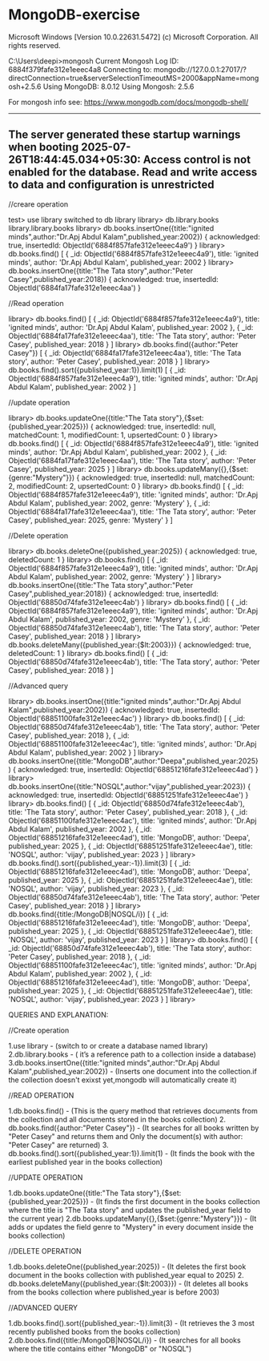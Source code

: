 # MongoDB-exercise

Microsoft Windows [Version 10.0.22631.5472]
(c) Microsoft Corporation. All rights reserved.

C:\Users\deepi>mongosh
Current Mongosh Log ID: 6884f379fafe312e1eeec4a8
Connecting to:          mongodb://127.0.0.1:27017/?directConnection=true&serverSelectionTimeoutMS=2000&appName=mongosh+2.5.6
Using MongoDB:          8.0.12
Using Mongosh:          2.5.6

For mongosh info see: https://www.mongodb.com/docs/mongodb-shell/

------
   The server generated these startup warnings when booting
   2025-07-26T18:44:45.034+05:30: Access control is not enabled for the database. Read and write access to data and configuration is unrestricted
------

//creare operation

test> use library
switched to db library
library> db.library.books
library.library.books
library>  db.books.insertOne({title:"ignited minds",author:"Dr.Apj Abdul Kalam",published_year:2002})
{
  acknowledged: true,
  insertedId: ObjectId('6884f857fafe312e1eeec4a9')
}
library> db.books.find()
[
  {
    _id: ObjectId('6884f857fafe312e1eeec4a9'),
    title: 'ignited minds',
    author: 'Dr.Apj Abdul Kalam',
    published_year: 2002
  }
library> db.books.insertOne({title:"The Tata story",author:"Peter Casey",published_year:2018})
{
  acknowledged: true,
  insertedId: ObjectId('6884fa17fafe312e1eeec4aa')
}

//Read operation

library> db.books.find()
[
  {
    _id: ObjectId('6884f857fafe312e1eeec4a9'),
    title: 'ignited minds',
    author: 'Dr.Apj Abdul Kalam',
    published_year: 2002
  },
  {
    _id: ObjectId('6884fa17fafe312e1eeec4aa'),
    title: 'The Tata story',
    author: 'Peter Casey',
    published_year: 2018
  }
]
library> db.books.find({author:"Peter Casey"})
[
  {
    _id: ObjectId('6884fa17fafe312e1eeec4aa'),
    title: 'The Tata story',
    author: 'Peter Casey',
    published_year: 2018
  }
]
library> db.books.find().sort({published_year:1}).limit(1)
[
  {
    _id: ObjectId('6884f857fafe312e1eeec4a9'),
    title: 'ignited minds',
    author: 'Dr.Apj Abdul Kalam',
    published_year: 2002
  }
]

//update operation

library>  db.books.updateOne({title:"The Tata story"},{$set:{published_year:2025}})
{
  acknowledged: true,
  insertedId: null,
  matchedCount: 1,
  modifiedCount: 1,
  upsertedCount: 0
}
library> db.books.find()
[
  {
    _id: ObjectId('6884f857fafe312e1eeec4a9'),
    title: 'ignited minds',
    author: 'Dr.Apj Abdul Kalam',
    published_year: 2002
  },
  {
    _id: ObjectId('6884fa17fafe312e1eeec4aa'),
    title: 'The Tata story',
    author: 'Peter Casey',
    published_year: 2025
  }
]
library>  db.books.updateMany({},{$set:{genre:"Mystery"}})
{
  acknowledged: true,
  insertedId: null,
  matchedCount: 2,
  modifiedCount: 2,
  upsertedCount: 0
}
library> db.books.find()
[
  {
    _id: ObjectId('6884f857fafe312e1eeec4a9'),
    title: 'ignited minds',
    author: 'Dr.Apj Abdul Kalam',
    published_year: 2002,
    genre: 'Mystery'
  },
  {
    _id: ObjectId('6884fa17fafe312e1eeec4aa'),
    title: 'The Tata story',
    author: 'Peter Casey',
    published_year: 2025,
    genre: 'Mystery'
  }
]

//Delete operation

library> db.books.deleteOne({published_year:2025})
{ acknowledged: true, deletedCount: 1 }
library> db.books.find()
[
  {
    _id: ObjectId('6884f857fafe312e1eeec4a9'),
    title: 'ignited minds',
    author: 'Dr.Apj Abdul Kalam',
    published_year: 2002,
    genre: 'Mystery'
  }
]
library>  db.books.insertOne({title:"The Tata story",author:"Peter Casey",published_year:2018})
{
  acknowledged: true,
  insertedId: ObjectId('68850d74fafe312e1eeec4ab')
}
library> db.books.find()
[
  {
    _id: ObjectId('6884f857fafe312e1eeec4a9'),
    title: 'ignited minds',
    author: 'Dr.Apj Abdul Kalam',
    published_year: 2002,
    genre: 'Mystery'
  },
  {
    _id: ObjectId('68850d74fafe312e1eeec4ab'),
    title: 'The Tata story',
    author: 'Peter Casey',
    published_year: 2018
  }
]
library> db.books.deleteMany({published_year:{$lt:2003}})
{ acknowledged: true, deletedCount: 1 }
library> db.books.find()
[
  {
    _id: ObjectId('68850d74fafe312e1eeec4ab'),
    title: 'The Tata story',
    author: 'Peter Casey',
    published_year: 2018
  }
]

//Advanced query

library>  db.books.insertOne({title:"ignited minds",author:"Dr.Apj Abdul Kalam",published_year:2002})
{
  acknowledged: true,
  insertedId: ObjectId('68851100fafe312e1eeec4ac')
}
library> db.books.find()
[
  {
    _id: ObjectId('68850d74fafe312e1eeec4ab'),
    title: 'The Tata story',
    author: 'Peter Casey',
    published_year: 2018
  },
  {
    _id: ObjectId('68851100fafe312e1eeec4ac'),
    title: 'ignited minds',
    author: 'Dr.Apj Abdul Kalam',
    published_year: 2002
  }
]
library>  db.books.insertOne({title:"MongoDB",author:"Deepa",published_year:2025})
{
  acknowledged: true,
  insertedId: ObjectId('68851216fafe312e1eeec4ad')
}
library>  db.books.insertOne({title:"NOSQL",author:"vijay",published_year:2023})
{
  acknowledged: true,
  insertedId: ObjectId('68851251fafe312e1eeec4ae')
}
library> db.books.find()
[
  {
    _id: ObjectId('68850d74fafe312e1eeec4ab'),
    title: 'The Tata story',
    author: 'Peter Casey',
    published_year: 2018
  },
  {
    _id: ObjectId('68851100fafe312e1eeec4ac'),
    title: 'ignited minds',
    author: 'Dr.Apj Abdul Kalam',
    published_year: 2002
  },
  {
    _id: ObjectId('68851216fafe312e1eeec4ad'),
    title: 'MongoDB',
    author: 'Deepa',
    published_year: 2025
  },
  {
    _id: ObjectId('68851251fafe312e1eeec4ae'),
    title: 'NOSQL',
    author: 'vijay',
    published_year: 2023
  }
]
library> db.books.find().sort({published_year:-1}).limit(3)
[
  {
    _id: ObjectId('68851216fafe312e1eeec4ad'),
    title: 'MongoDB',
    author: 'Deepa',
    published_year: 2025
  },
  {
    _id: ObjectId('68851251fafe312e1eeec4ae'),
    title: 'NOSQL',
    author: 'vijay',
    published_year: 2023
  },
  {
    _id: ObjectId('68850d74fafe312e1eeec4ab'),
    title: 'The Tata story',
    author: 'Peter Casey',
    published_year: 2018
  }
]
library> db.books.find({title:/MongoDB|NOSQL/i})
[
  {
    _id: ObjectId('68851216fafe312e1eeec4ad'),
    title: 'MongoDB',
    author: 'Deepa',
    published_year: 2025
  },
  {
    _id: ObjectId('68851251fafe312e1eeec4ae'),
    title: 'NOSQL',
    author: 'vijay',
    published_year: 2023
  }
]
library> db.books.find()
[
  {
    _id: ObjectId('68850d74fafe312e1eeec4ab'),
    title: 'The Tata story',
    author: 'Peter Casey',
    published_year: 2018
  },
  {
    _id: ObjectId('68851100fafe312e1eeec4ac'),
    title: 'ignited minds',
    author: 'Dr.Apj Abdul Kalam',
    published_year: 2002
  },
  {
    _id: ObjectId('68851216fafe312e1eeec4ad'),
    title: 'MongoDB',
    author: 'Deepa',
    published_year: 2025
  },
  {
    _id: ObjectId('68851251fafe312e1eeec4ae'),
    title: 'NOSQL',
    author: 'vijay',
    published_year: 2023
  }
]
library>



QUERIES AND EXPLANATION:

//Create operation

1.use library - (switch to or create a database named library)
2.db.library.books - ( it’s a reference path to a collection inside a database)
3.db.books.insertOne({title:"ignited minds",author:"Dr.Apj Abdul Kalam",published_year:2002}) - (Inserts one document into the collection.if the collection doesn't exixst yet,mongodb will automatically create it)


//READ OPERATION

1.db.books.find() - (This is the query method that retrieves documents from the collection and all documents stored in the books collection)
2. db.books.find({author:"Peter Casey"}) - (It searches for all books written by "Peter Casey" and returns them and Only the document(s) with author: "Peter Casey" are returned)
3. db.books.find().sort({published_year:1}).limit(1) - (It finds the book with the earliest published year in the books collection)

//UPDATE OPERATION

1.db.books.updateOne({title:"The Tata story"},{$set:{published_year:2025}}) - (It finds the first document in the books collection where the title is "The Tata story" and updates the published_year field to the current year)
2.db.books.updateMany({},{$set:{genre:"Mystery"}}) - (It adds or updates the field genre to "Mystery" in every document inside the books collection)

//DELETE OPERATION

1.db.books.deleteOne({published_year:2025}) - (It deletes the first book document in the books collection with published_year equal to 2025)
2. db.books.deleteMany({published_year:{$lt:2003}}) - (It deletes all books from the books collection where published_year is before 2003)

//ADVANCED QUERY

1.db.books.find().sort({published_year:-1}).limit(3) - (It retrieves the 3 most recently published books from the books collection)
2.db.books.find({title:/MongoDB|NOSQL/i}) - (It searches for all books where the title contains either "MongoDB" or "NOSQL")





